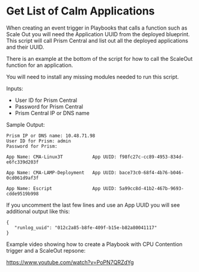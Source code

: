 # Get List of Calm Applications

When creating an event trigger in Playbooks that calls a function such as Scale Out you will need the Application UUID from the deployed blueprint.  This script will call Prism Central and list out all the deployed applications and their UUID.

There is an example at the bottom of the script for how to call the ScaleOut function for an application.  

You will need to install any missing modules needed to run this script.

Inputs:
* User ID for Prism Central
* Password for Prism Central
* Prism Central IP or DNS name

Sample Output:

    Prism IP or DNS name: 10.48.71.98
    User ID for Prism: admin
    Password for Prism:

    App Name: CMA-Linux3T           App UUID: f98fc27c-cc89-4953-834d-e6fc339d203f

    App Name: CMA-LAMP-Deployment   App UUID: bace73c0-68f4-4b76-b046-0cd061d9af3f

    App Name: Escript               App UUID: 5a99cc8d-41b2-467b-9693-cdde9519b998
   
   If you uncomment the last few lines and use an App UUID you will see additional output like this:
    
    {
       "runlog_uuid": "012c2a85-b8fe-409f-b15e-b82a80041117"
    }

Example video showing how to create a Playbook with CPU Contention trigger and a ScaleOut repsone:

https://www.youtube.com/watch?v=PoPN7QRZdYg


